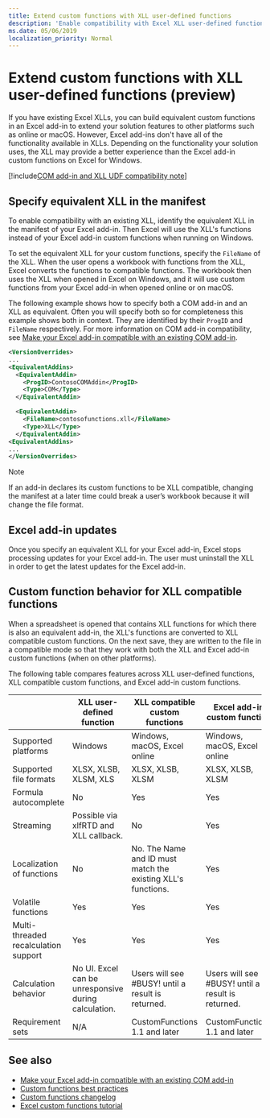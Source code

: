 ```yaml
---
title: Extend custom functions with XLL user-defined functions
description: 'Enable compatibility with Excel XLL user-defined functions that have equivalent functionality to your custom functions' (preview)
ms.date: 05/06/2019
localization_priority: Normal
---
```


# Extend custom functions with XLL user-defined functions (preview)

If you have existing Excel XLLs, you can build equivalent custom functions in an Excel add-in to extend your solution features to other platforms such as online or macOS. However, Excel add-ins don't have all of the functionality available in XLLs. Depending on the functionality your solution uses, the XLL may provide a better experience than the Excel add-in custom functions on Excel for Windows.

[!include[COM add-in and XLL UDF compatibility note](../includes/xll-compatibility-note.md)]

## Specify equivalent XLL in the manifest

To enable compatibility with an existing XLL, identify the equivalent XLL in the manifest of your Excel add-in. Then Excel will use the XLL's functions instead of your Excel add-in custom functions when running on Windows.

To set the equivalent XLL for your custom functions, specify the `FileName` of the XLL. When the user opens a workbook with functions from the XLL, Excel converts the functions to compatible functions. The workbook then uses the XLL when opened in Excel on Windows, and it will use custom functions from your Excel add-in when opened online or on macOS.

The following example shows how to specify both a COM add-in and an XLL as equivalent. Often you will specify both so for completeness this example shows both in context. They are identified by their `ProgID` and `FileName` respectively. For more information on COM add-in compatibility, see [Make your Excel add-in compatible with an existing COM add-in](../develop/make-office-add-in-compatible-with-existing-com-add-in.md).

```xml
<VersionOverrides>
...
<EquivalentAddins>
  <EquivalentAddin>
    <ProgID>ContosoCOMAddin</ProgID>
    <Type>COM</Type>
  </EquivalentAddin>

  <EquivalentAddin>
    <FileName>contosofunctions.xll</FileName>
    <Type>XLL</Type>
  </EquivalentAddin>
<EquivalentAddins>
...
</VersionOverrides>
```

> [!NOTE]
> If an add-in declares its custom functions to be XLL compatible, changing the manifest at a later time could break a user’s workbook because it will change the file format.

## Excel add-in updates

Once you specify an equivalent XLL for your Excel add-in, Excel stops processing updates for your Excel add-in. The user must uninstall the XLL in order to get the latest updates for the Excel add-in.

## Custom function behavior for XLL compatible functions

When a spreadsheet is opened that contains XLL functions for which there is also an equivalent add-in, the XLL's functions are converted to XLL compatible custom functions. On the next save, they are written to the file in a compatible mode so that they work with both the XLL and Excel add-in custom functions (when on other platforms).

The following table compares features across XLL user-defined functions, XLL compatible custom functions, and Excel add-in custom functions.

|         |XLL user-defined function |XLL compatible custom functions |Excel add-in custom function |
|---------|---------|---------|---------|
| Supported platforms | Windows | Windows, macOS, Excel online | Windows, macOS, Excel online |
| Supported file formats | XLSX, XLSB, XLSM, XLS | XLSX, XLSB, XLSM | XLSX, XLSB, XLSM |
| Formula autocomplete | No | Yes | Yes |
| Streaming | Possible via xlfRTD and XLL callback. | No | Yes |
| Localization of functions | No | No. The Name and ID must match the existing XLL's functions. | Yes |
| Volatile functions | Yes | Yes | Yes |
| Multi-threaded recalculation support | Yes | Yes | Yes |
| Calculation behavior | No UI. Excel can be unresponsive during calculation. | Users will see #BUSY! until a result is returned. | Users will see #BUSY! until a result is returned. |
| Requirement sets | N/A | CustomFunctions 1.1 and later | CustomFunctions 1.1 and later |

## See also

- [Make your Excel add-in compatible with an existing COM add-in](../develop/make-office-add-in-compatible-with-existing-com-add-in.md)
- [Custom functions best practices](custom-functions-best-practices.md)
- [Custom functions changelog](custom-functions-changelog.md)
- [Excel custom functions tutorial](../tutorials/excel-tutorial-create-custom-functions.md)
